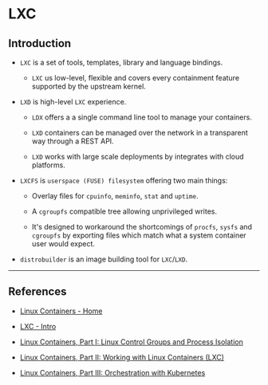 # LXC

## Introduction

* `LXC` is a set of tools, templates, library and language bindings. 

    * `LXC` us low-level,  flexible and covers every containment feature supported by the upstream kernel.

* `LXD` is high-level `LXC` experience. 

    * `LDX` offers a a single command line tool to manage your containers.

    * `LXD` containers can be managed over the network in a transparent way through a REST API.

    * `LXD` works with large scale deployments by integrates with cloud platforms.

* `LXCFS` is `userspace (FUSE) filesystem` offering two main things:

    * Overlay files for `cpuinfo`, `meminfo`, `stat` and `uptime`.

    * A `cgroupfs` compatible tree allowing unprivileged writes.

    * It's designed to workaround the shortcomings of `procfs`, `sysfs` and `cgroupfs` by exporting files which match what a system container user would expect.

* `distrobuilder` is an image building tool for `LXC`/`LXD`.

---

## References

* [Linux Containers - Home](https://linuxcontainers.org/)

* [LXC - Intro](https://blog.scottlowe.org/2013/11/25/a-brief-introduction-to-linux-containers-with-lxc/)

* [Linux Containers, Part I: Linux Control Groups and Process Isolation](https://www.linuxjournal.com/content/everything-you-need-know-about-linux-containers-part-i-linux-control-groups-and-process)

* [Linux Containers, Part II: Working with Linux Containers (LXC)](https://www.linuxjournal.com/content/everything-you-need-know-about-linux-containers-part-ii-working-linux-containers-lxc)

* [Linux Containers, Part III: Orchestration with Kubernetes](https://www.linuxjournal.com/content/everything-you-need-know-about-containers-part-iii-orchestration-kubernetes)